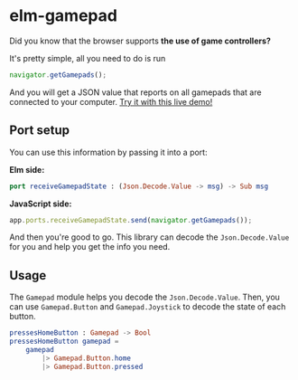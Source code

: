 # elm-gamepad

Did you know that the browser supports **the use of game controllers?**

It's pretty simple, all you need to do is run

```js
navigator.getGamepads();
```

And you will get a JSON value that reports on all gamepads that are connected to your computer. [Try it with this live demo!](https://elm-gamepad.noordstar.me/)

## Port setup

You can use this information by passing it into a port:

**Elm side:**
```elm
port receiveGamepadState : (Json.Decode.Value -> msg) -> Sub msg
```

**JavaScript side:**
```js
app.ports.receiveGamepadState.send(navigator.getGamepads());
```

And then you're good to go. This library can decode the `Json.Decode.Value` for you and help you get the info you need.

## Usage

The `Gamepad` module helps you decode the `Json.Decode.Value`. Then, you can use `Gamepad.Button` and `Gamepad.Joystick` to decode the state of each button.

```elm
pressesHomeButton : Gamepad -> Bool
pressesHomeButton gamepad =
    gamepad
        |> Gamepad.Button.home
        |> Gamepad.Button.pressed
```
